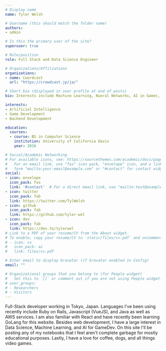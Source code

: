 ```yaml
---
# Display name
name: Tyler Welsh

# Username (this should match the folder name)
authors:
- admin

# Is this the primary user of the site?
superuser: true

# Role/position
role: Full Stack and Data Science Engineer

# Organizations/Affiliations
organizations:
- name: Cwordcast
  url: "https://crowdcast.jp/ja/"

# Short bio (displayed in user profile at end of posts)
bio: Interests include Machine Learning, Nueral Networks, AI in Games, Full-Stack Development, and learning to make witty sentences.

interests:
- Artificial Intelligence
- Game Development
- Backend Development

education:
  courses:
  - course: BS in Computer Science
    institution: University of California Davis
    year: 2016

# Social/Academic Networking
# For available icons, see: https://sourcethemes.com/academic/docs/page-builder/#icons
#   For an email link, use "fas" icon pack, "envelope" icon, and a link in the
#   form "mailto:your-email@example.com" or "#contact" for contact widget.
social:
- icon: envelope
  icon_pack: fas
  link: '#contact'  # For a direct email link, use "mailto:test@example.org".
- icon: twitter
  icon_pack: fab
  link: https://twitter.com/TylWelsh
- icon: github
  icon_pack: fab
  link: https://github.com/tyler-wel
- icon: dev
  icon_pack: fab
  link: https://dev.to/tylerwel
# Link to a PDF of your resume/CV from the About widget.
# To enable, copy your resume/CV to `static/files/cv.pdf` and uncomment the lines below.
# - icon: cv
#   icon_pack: ai
#   link: files/cv.pdf

# Enter email to display Gravatar (if Gravatar enabled in Config)
email: ""

# Organizational groups that you belong to (for People widget)
#   Set this to `[]` or comment out if you are not using People widget.
# user_groups:
# - Researchers
# - Visitors
---
```

Full-Stack developer working in Tokyo, Japan. Languages I've been using recently include Ruby on Rails, Javascript (VueJS), and Java as well as AWS services. I am also familiar with React and have recently been learning GoLang for this website. Besides web development, I have a large interest in Data Science, Machine Learning, and AI for GameDev. On this site I'll be posting any of my notebooks that I feel aren't complete garbage for mostly educational purposes. Lastly, I have a love for coffee, dogs, and all things video games.